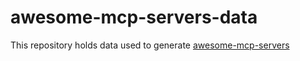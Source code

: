 # awesome-mcp-servers-data

This repository holds data used to generate [awesome-mcp-servers](https://github.com/paradoxe35/awesome-mcp-servers)

